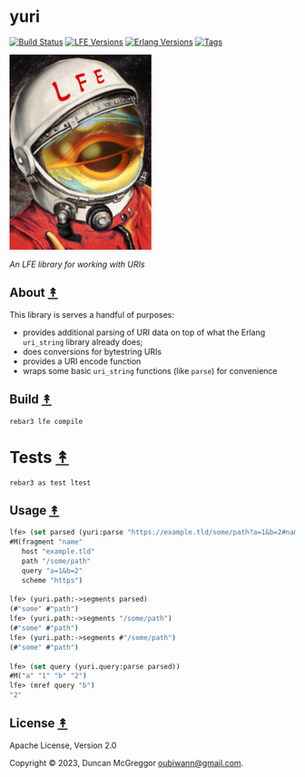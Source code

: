# yuri

[![Build Status][gh-actions-badge]][gh-actions]
[![LFE Versions][lfe badge]][lfe]
[![Erlang Versions][erlang badge]][version]
[![Tags][github tags badge]][github tags]

[![Project Logo][logo]][logo-large]

*An LFE library for working with URIs*

## About [&#x219F;](#table-of-contents)

This library is serves a handful of purposes:

* provides additional parsing of URI data on top of what the Erlang `uri_string` library already does;
* does conversions for bytestring URIs
* provides a URI encode function
* wraps some basic `uri_string` functions (like `parse`) for convenience

## Build [&#x219F;](#table-of-contents)

```shell
rebar3 lfe compile
```

# Tests [&#x219F;](#table-of-contents)

```shell
rebar3 as test ltest
```

## Usage [&#x219F;](#table-of-contents)

```lisp
lfe> (set parsed (yuri:parse "https://example.tld/some/path?a=1&b=2#name"))
#M(fragment "name"
   host "example.tld"
   path "/some/path"
   query "a=1&b=2"
   scheme "https")

lfe> (yuri.path:->segments parsed)
(#"some" #"path")
lfe> (yuri.path:->segments "/some/path")
(#"some" #"path")
lfe> (yuri.path:->segments #"/some/path")
(#"some" #"path")

lfe> (set query (yuri.query:parse parsed))
#M("a" "1" "b" "2")
lfe> (mref query "b")
"2"
```

## License [&#x219F;](#table-of-contents)

Apache License, Version 2.0

Copyright © 2023, Duncan McGreggor <oubiwann@gmail.com>.

[//]: ---Named-Links---

[logo]: priv/images/yuri-small.jpg
[logo-large]: priv/images/yuri.jpg
[gh-actions-badge]: https://github.com/lfex/yuri/actions/workflows/cicd.yml/badge.svg
[gh-actions]: https://github.com/lfex/yuri/actions
[lfe]: https://github.com/lfe/lfe
[lfe badge]: https://img.shields.io/badge/lfe-2.1-blue.svg
[erlang badge]: https://img.shields.io/badge/erlang-21%20to%2026-blue.svg
[version]: https://github.com/lfex/yuri/blob/master/.github/workflows/cicd.yml
[github tags]: https://github.com/lfex/yuri/tags
[github tags badge]: https://img.shields.io/github/tag/ORG/yuri.svg
